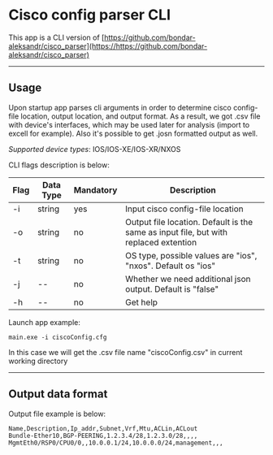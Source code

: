 # Cisco config parser CLI

This app is a CLI version of [https://github.com/bondar-aleksandr/cisco_parser](https://https://github.com/bondar-aleksandr/cisco_parser)
___
## Usage

Upon startup app parses cli arguments in order to determine cisco config-file location, output location, and output format. As a result, we got .csv file with device's interfaces, which may be used later for analysis (import to excell for example). Also it's possible to get .josn formatted output as well.

*Supported device types*: IOS/IOS-XE/IOS-XR/NXOS

CLI flags description is below:


| Flag | Data Type | Mandatory | Description | 
| ------ | ----------- | --- | --|
| -i | string | yes | Input cisco config-file location |
| -o | string | no | Output file location. Default is the same as input file, but with replaced extention |
| -t | string | no | OS type, possible values are "ios", "nxos". Default os "ios" |
| -j | -- | no | Whether we need additional json output. Default is "false" |
| -h | -- | no | Get help |

Launch app example:
```
main.exe -i ciscoConfig.cfg
```
In this case we will get the .csv file name "ciscoConfig.csv" in current working directory

___
## Output data format

Output file example is below:
```
Name,Description,Ip_addr,Subnet,Vrf,Mtu,ACLin,ACLout
Bundle-Ether10,BGP-PEERING,1.2.3.4/28,1.2.3.0/28,,,,
MgmtEth0/RSP0/CPU0/0,,10.0.0.1/24,10.0.0.0/24,management,,,
```

